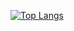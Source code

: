 [![Top Langs](https://github-readme-stats.vercel.app/api/top-langs/?username=Coopyy)](https://github.com/anuraghazra/github-readme-stats)
